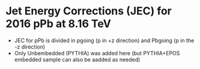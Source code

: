 # Jet Energy Corrections (JEC) for 2016 pPb at 8.16 TeV 

- JEC for pPb is divided in pgoing (p in +z direction) and Pbgoing (p in the -z direction)
- Only Unbembedded (PYTHIA) was added here (but PYTHIA+EPOS embedded sample can also be aadded as needed) 
